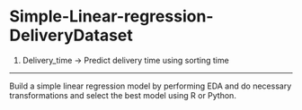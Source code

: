 # Simple-Linear-regression-DeliveryDataset
1) Delivery_time -> Predict delivery time using sorting time 

------------------------------------------------------------

Build a simple linear regression model by performing EDA and do necessary transformations and select the best model using R or Python.
